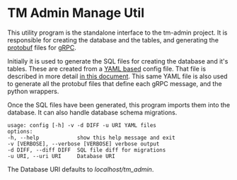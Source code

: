 # TM Admin Manage Util

This utility program is the standalone interface to the tm-admin
project. It is responsible for creating the database and the tables,
and generating the [protobuf](https://protobuf.dev/) files for
[gRPC](https://grpc.io/).

Initially it is used to generate the SQL files for creating the
database and it's tables. These are created from a [YAML
based](https://yaml.org/) config file. That file is described in more
detail [in this document](configuring.md). This same YAML file is also
used to generate all the protobuf files that define each gRPC message,
and the python wrappers.

Once the SQL files have been generated, this program imports them into
the database. It can also handle database schema migrations.

	usage: config [-h] -v -d DIFF -u URI YAML files
	options:
	-h, --help            show this help message and exit
	-v [VERBOSE], --verbose [VERBOSE] verbose output
	-d DIFF, --diff DIFF  SQL file diff for migrations
	-u URI, --uri URI     Database URI

The Database URI defaults to *localhost/tm_admin*.
